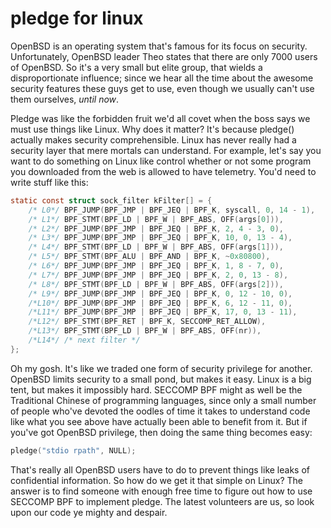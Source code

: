 # pledge for linux

OpenBSD is an operating system that's famous for its focus on security.
Unfortunately, OpenBSD leader Theo states that there are only 7000 users
of OpenBSD. So it's a very small but elite group, that wields a
disproportionate influence; since we hear all the time about the awesome
security features these guys get to use, even though we usually can't
use them ourselves, *until now*.

Pledge was like the forbidden fruit we'd all covet when the boss says we
must use things like Linux. Why does it matter? It's because pledge()
actually makes security comprehensible. Linux has never really had a
security layer that mere mortals can understand. For example, let's say
you want to do something on Linux like control whether or not some
program you downloaded from the web is allowed to have telemetry. You'd
need to write stuff like this:

```c
static const struct sock_filter kFilter[] = {
    /* L0*/ BPF_JUMP(BPF_JMP | BPF_JEQ | BPF_K, syscall, 0, 14 - 1),
    /* L1*/ BPF_STMT(BPF_LD | BPF_W | BPF_ABS, OFF(args[0])),
    /* L2*/ BPF_JUMP(BPF_JMP | BPF_JEQ | BPF_K, 2, 4 - 3, 0),
    /* L3*/ BPF_JUMP(BPF_JMP | BPF_JEQ | BPF_K, 10, 0, 13 - 4),
    /* L4*/ BPF_STMT(BPF_LD | BPF_W | BPF_ABS, OFF(args[1])),
    /* L5*/ BPF_STMT(BPF_ALU | BPF_AND | BPF_K, ~0x80800),
    /* L6*/ BPF_JUMP(BPF_JMP | BPF_JEQ | BPF_K, 1, 8 - 7, 0),
    /* L7*/ BPF_JUMP(BPF_JMP | BPF_JEQ | BPF_K, 2, 0, 13 - 8),
    /* L8*/ BPF_STMT(BPF_LD | BPF_W | BPF_ABS, OFF(args[2])),
    /* L9*/ BPF_JUMP(BPF_JMP | BPF_JEQ | BPF_K, 0, 12 - 10, 0),
    /*L10*/ BPF_JUMP(BPF_JMP | BPF_JEQ | BPF_K, 6, 12 - 11, 0),
    /*L11*/ BPF_JUMP(BPF_JMP | BPF_JEQ | BPF_K, 17, 0, 13 - 11),
    /*L12*/ BPF_STMT(BPF_RET | BPF_K, SECCOMP_RET_ALLOW),
    /*L13*/ BPF_STMT(BPF_LD | BPF_W | BPF_ABS, OFF(nr)),
    /*L14*/ /* next filter */
};
```

Oh my gosh. It's like we traded one form of security privilege for
another. OpenBSD limits security to a small pond, but makes it easy.
Linux is a big tent, but makes it impossibly hard. SECCOMP BPF might as
well be the Traditional Chinese of programming languages, since only a
small number of people who've devoted the oodles of time it takes to
understand code like what you see above have actually been able to
benefit from it. But if you've got OpenBSD privilege, then doing the
same thing becomes easy:

```c
pledge("stdio rpath", NULL);
```

That's really all OpenBSD users have to do to prevent things like leaks
of confidential information. So how do we get it that simple on Linux?
The answer is to find someone with enough free time to figure out how to
use SECCOMP BPF to implement pledge. The latest volunteers are us, so
look upon our code ye mighty and despair.
